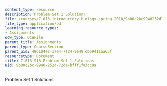 ```yaml
---
content_type: resource
description: Problem Set 1 Solutions
file: /courses/7-013-introductory-biology-spring-2018/9b00c2bc9940252d72dabfff1f83cc8a_MIT7_013s18Pset1S.pdf
file_type: application/pdf
learning_resource_types:
- Assignments
ocw_type: OCWFile
parent_title: Assignments
parent_type: CourseSection
parent_uid: 486104e2-17e4-7f24-9e49-cb69411aa65f
resourcetype: Document
title: 7.013 S18 Problem Set 1 Solutions
uid: 9b00c2bc-9940-252d-72da-bfff1f83cc8a
---
```

Problem Set 1 Solutions


